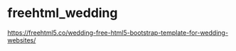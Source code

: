# freehtml_wedding

https://freehtml5.co/wedding-free-html5-bootstrap-template-for-wedding-websites/